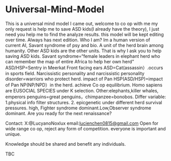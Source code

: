 # Universal-Mind-Model
This is a universal mind model I came out, welcome to co op with me
my only request is help me to save ASD kids(I already have the theory), I just need you help me to find the analyze results.
this model will be kept editing over time. Always has next edition. 
Who I am? Im a human version of current AI, Savant syndrome of psy and bio. A unit of the herd brain among humanity. Other ASD kids are the other units. That is why I ask you to help saving ASD kids. 
Savant syndrome=“female leaders in elephant herd who can remember the map of entire Africa to help her own herd”
ASD/HSP=Sentry in Meerkat
Front facing ears ASD=Cat(assassin）.occurs in sports field. 
Narcissistic personality and narcissistic personality disorder=warriors who protect herd.
impact of Pan HSP(ASD/HSP)=impact of Pan NP(NP/NPD）in the herd. achieve Co op equilibrium.
Homo sapiens are EUSOCIAL SPECIES under K selection. Other:elephants,killer whales, emperors penguins=great penguins，chimpanzee=bonobos. Differ variable: 1.physical info filter structures. 2. epicgenetic under different herd survival pressures. high, Fighter syndrome dominant.Low,Observer syndrome dominant.
Are you ready for the next renaissance?

Contact: X:@LucyanoNoxlux email:lucienchen0815@gmail.com
Open for wide range co op, reject any form of competition. everyone is important and unique.

Knowledge should be shared and benefit any individuals.

TBC
